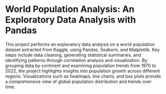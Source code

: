 # World Population Analysis: An Exploratory Data Analysis with Pandas
This project performs an exploratory data analysis on a world population dataset extracted from Kaggle, using Pandas, Seaborn, and Matplotlib. Key steps include data cleaning, generating statistical summaries, and identifying patterns through correlation analysis and visualization. By grouping data by continent and examining population trends from 1970 to 2022, the project highlights insights into population growth across different regions. Visualizations such as heatmaps, line charts, and box plots provide a comprehensive view of global population distribution and trends over time.
